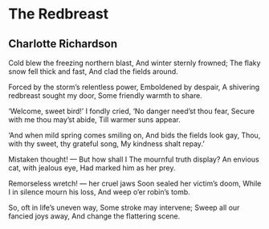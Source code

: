 # The Redbreast
## Charlotte Richardson
Cold blew the freezing northern blast,
And winter sternly frowned;
The flaky snow fell thick and fast,
And clad the fields around.

Forced by the storm’s relentless power,
Emboldened by despair,
A shivering redbreast sought my door,
Some friendly warmth to share.

‘Welcome, sweet bird!’ I fondly cried,
‘No danger need’st thou fear,
Secure with me thou may’st abide,
Till warmer suns appear.

‘And when mild spring comes smiling on,
And bids the fields look gay,
Thou, with thy sweet, thy grateful song,
My kindness shalt repay.’

Mistaken thought! — But how shall I
The mournful truth display?
An envious cat, with jealous eye,
Had marked him as her prey.

Remorseless wretch! — her cruel jaws
Soon sealed her victim’s doom,
While I in silence mourn his loss,
And weep o’er robin’s tomb.

So, oft in life’s uneven way,
Some stroke may intervene;
Sweep all our fancied joys away,
And change the flattering scene.